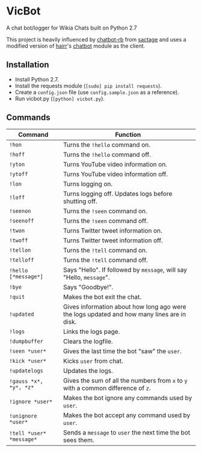VicBot
======

A chat bot/logger for Wikia Chats built on Python 2.7

This project is heavily influenced by [chatbot-rb](https://github.com/sactage/chatbot-rb) from [sactage](https://github.com/sactage) and uses a modified version of [hairr](https://github.com/hairr)'s [chatbot](https://github.com/hairr/chatbot) module as the client.

Installation
-------------

* Install Python 2.7.
* Install the requests module (`[sudo] pip install requests`).
* Create a `config.json` file (use `config.sample.json` as a reference).
* Run vicbot.py (`[python] vicbot.py`).

Commands
---------

|Command | Function
|------|----------
| `!hon` | Turns the `!hello` command on.
| `!hoff` | Turns the `!hello` command off.
| `!yton` | Turns YouTube video information on.
| `!ytoff` | Turns YouTube video information off.
| `!lon` | Turns logging on.
| `!loff` | Turns logging off. Updates logs before shutting off.
| `!seenon` | Turns the `!seen` command on.
| `!seenoff` | Turns the `!seen` command off.
| `!twon` | Turns Twitter tweet information on.
| `!twoff` | Turns Twitter tweet information off.
| `!tellon` | Turns the `!tell` command on.
| `!telloff` | Turns the `!tell` command off.
| `!hello [*message*]` | Says "Hello". If followed by `message`, will say "Hello, `message`".
| `!bye` | Says "Goodbye!".
| `!quit` | Makes the bot exit the chat.
| `!updated` | Gives information about how long ago were the logs updated and how many lines are in disk.
| `!logs` | Links the logs page.
| `!dumpbuffer` | Clears the logfile.
| `!seen *user*` | Gives the last time the bot "saw" the `user`.
| `!kick *user*` | Kicks `user` from chat.
| `!updatelogs` | Updates the logs.
| `!gauss *x*, *y*, *z*` | Gives the sum of all the numbers from `x` to `y` with a common difference of `z`. 
| `!ignore *user*` | Makes the bot ignore any commands used by `user`.
| `!unignore *user*` | Makes the bot accept any command used by `user`.
| `!tell *user* *message*` | Sends a `message` to `user` the next time the bot sees them.
